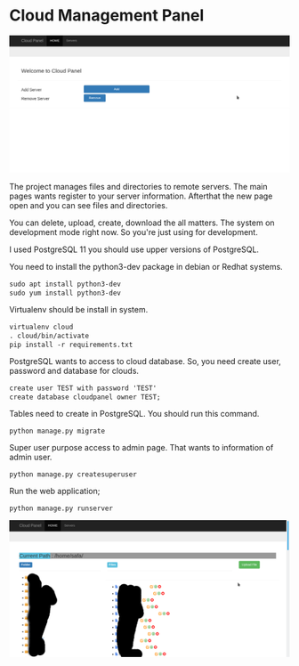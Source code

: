 # Cloud Management Panel

![Screenshot1](public/Screenshot.png)

The project manages files and directories to remote servers. The main pages wants register to your server information. Afterthat the new page open and you can see files and directories.

You can delete, upload, create, download the all matters. The system on development mode right now. So you're just using for development.   

I used PostgreSQL 11 you should use upper versions of PostgreSQL.

You need to install the python3-dev package in debian or Redhat systems.

```
sudo apt install python3-dev
sudo yum install python3-dev
```

Virtualenv should be install in system.

```
virtualenv cloud
. cloud/bin/activate
pip install -r requirements.txt
```

PostgreSQL wants to access to cloud database. So, you need create user, password and database for clouds.

```
create user TEST with password 'TEST'
create database cloudpanel owner TEST;
```

Tables need to create in PostgreSQL. You should run this command.

```
python manage.py migrate
```

Super user purpose access to admin page. That wants to information of admin user.

```
python manage.py createsuperuser
```

Run the web application;

```
python manage.py runserver
```

![Screenshot2](public/Screenshot1.png)
